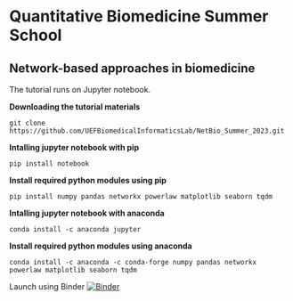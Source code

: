 <!--- NetBio_Summer_2023 --->

# Quantitative Biomedicine Summer School
## Network-based approaches in biomedicine 

The tutorial runs on Jupyter notebook.

<b>Downloading the tutorial materials</b>
    
    git clone https://github.com/UEFBiomedicalInformaticsLab/NetBio_Summer_2023.git

<b>Intalling jupyter notebook with pip</b>
    
    pip install notebook

<b>Install required python modules using pip</b>

    pip install numpy pandas networkx powerlaw matplotlib seaborn tqdm

<b>Intalling jupyter notebook with anaconda</b>
    
    conda install -c anaconda jupyter


<b>Install required python modules using anaconda</b>

    conda install -c anaconda -c conda-forge numpy pandas networkx powerlaw matplotlib seaborn tqdm
    
    
    
Launch using Binder [![Binder](https://mybinder.org/badge_logo.svg)](https://mybinder.org/v2/gh/UEFBiomedicalInformaticsLab/NetBio_Summer_2023.git/HEAD) 
